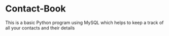 # Contact-Book
This is a basic Python program using MySQL which helps to keep a track of all your contacts and their details
